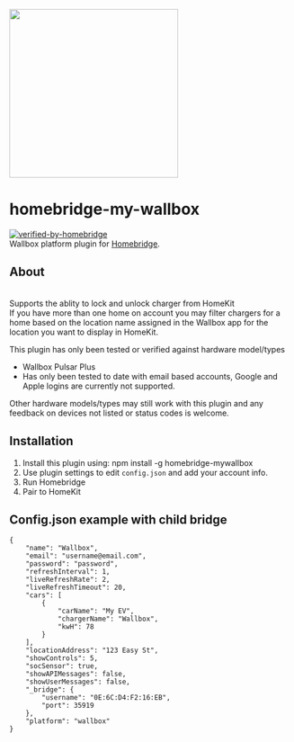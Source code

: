 <p align="left">
 <img width="300" src="logo/homebridge-wallbox.png" />
</p>

# homebridge-my-wallbox
[![verified-by-homebridge](https://badgen.net/badge/homebridge/verified/purple)](https://github.com/homebridge/homebridge/wiki/Verified-Plugins)
<br>Wallbox platform plugin for [Homebridge](https://github.com/nfarina/homebridge).

## About

<br> Supports the ablity to lock and unlock charger from HomeKit
<br> If you have more than one home on account you may filter chargers for a home based on the location name assigned in the Wallbox app for the location you want to display in HomeKit.

This plugin has only been tested or verified against hardware model/types
- Wallbox Pulsar Plus
- Has only been tested to date with email based accounts, Google and Apple logins are currently not supported.

Other hardware models/types may still work with this plugin and any feedback on devices not listed or status codes is welcome.

## Installation
1. Install this plugin using: npm install -g homebridge-mywallbox
3. Use plugin settings to edit ``config.json`` and add your account info.
4. Run Homebridge
5. Pair to HomeKit

## Config.json example with child bridge
```
{
	"name": "Wallbox",
	"email": "username@email.com",
	"password": "password",
	"refreshInterval": 1,
	"liveRefreshRate": 2,
	"liveRefreshTimeout": 20,
	"cars": [
		{
			"carName": "My EV",
			"chargerName": "Wallbox",
			"kwH": 78
		}
	],
	"locationAddress": "123 Easy St",
	"showControls": 5,
	"socSensor": true,
	"showAPIMessages": false,
	"showUserMessages": false,
	"_bridge": {
		"username": "0E:6C:D4:F2:16:EB",
		"port": 35919
	},
	"platform": "wallbox"
}
```